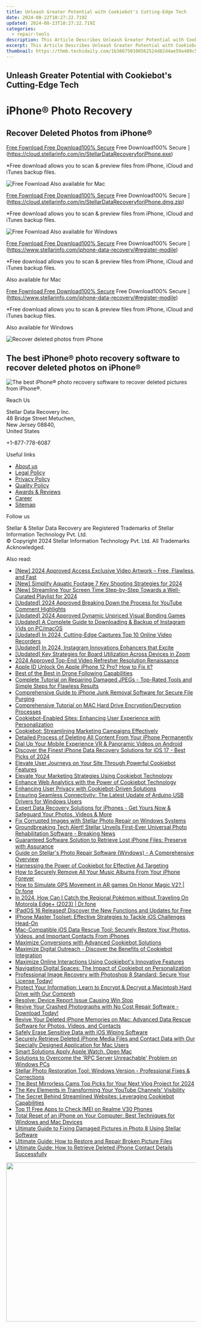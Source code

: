 ```yaml
---
title: Unleash Greater Potential with Cookiebot's Cutting-Edge Tech
date: 2024-08-22T10:27:22.719Z
updated: 2024-08-23T10:27:22.719Z
categories:
  - repair-tools
description: This Article Describes Unleash Greater Potential with Cookiebot's Cutting-Edge Tech
excerpt: This Article Describes Unleash Greater Potential with Cookiebot's Cutting-Edge Tech
thumbnail: https://thmb.techidaily.com/1b366750108562524d82d4ae59a489c50fa84a81f8bcbe092ec793162bb9610d.jpg
---
```


## Unleash Greater Potential with Cookiebot's Cutting-Edge Tech

# iPhone® Photo Recovery

## Recover Deleted Photos from iPhone®

[Free Fownload Free Download100% Secure](https://www.stellarinfo.com/gdc/iphone-recovery/images/win.png) Free Download100% Secure ](https://cloud.stellarinfo.com/in/StellarDataRecoveryforiPhone.exe)

 \*Free download allows you to scan & preview files from iPhone, iCloud and iTunes backup files.

![Free Fownload](https://www.stellarinfo.com/gdc/iphone-recovery/images/small-apple.png) Also available for Mac

[Free Fownload Free Download100% Secure](https://www.stellarinfo.com/gdc/iphone-recovery/images/mac.png) Free Download100% Secure ](https://cloud.stellarinfo.com/in/StellarDataRecoveryforiPhone.dmg.zip)

 \*Free download allows you to scan & preview files from iPhone, iCloud and iTunes backup files.

![Free Fownload](https://www.stellarinfo.com/gdc/iphone-recovery/images/small-windows.png) Also available for Windows

[Free Fownload Free Download100% Secure](https://www.stellarinfo.com/gdc/iphone-recovery/images/win.png) Free Download100% Secure ](https://www.stellarinfo.com/iphone-data-recovery/#register-modile)

 \*Free download allows you to scan & preview files from iPhone, iCloud and iTunes backup files.

 Also available for Mac

[Free Fownload Free Download100% Secure](https://www.stellarinfo.com/gdc/iphone-recovery/images/mac.png) Free Download100% Secure ](https://www.stellarinfo.com/iphone-data-recovery/#register-modile)

 \*Free download allows you to scan & preview files from iPhone, iCloud and iTunes backup files.

 Also available for Windows

![Recover deleted photos
from iPhone](https://www.stellarinfo.com/iphone-data-recovery/images/photos.png)

## The best iPhone® photo recovery software to recover deleted photos on iPhone®

![The best iPhone® photo recovery software to recover
deleted pictures from iPhone®.](https://www.stellarinfo.com/iphone-data-recovery/images/icon-lg-1.png)

Reach Us

 Stellar Data Recovery Inc.  
 48 Bridge Street Metuchen,  
 New Jersey 08840,  
 United States

+1-877-778-6087

Useful links

* [About us](https://tools.techidaily.com/stellardata-recovery/buy-now/)
* [Legal Policy](https://tools.techidaily.com/stellardata-recovery/buy-now/)
* [Privacy Policy](https://tools.techidaily.com/stellardata-recovery/buy-now/)
* [Quality Policy](https://tools.techidaily.com/stellardata-recovery/buy-now/)
* [Awards & Reviews](https://tools.techidaily.com/stellardata-recovery/buy-now/)
* [Career](https://tools.techidaily.com/stellardata-recovery/buy-now/)
* [Sitemap](https://www.stellarinfo.com/sitemap.php)

Follow us

[](https://www.facebook.com/stellarinfo) [](https://twitter.com/stellarinfo) [](https://www.linkedin.com/company/stellardatarecovery/) [](https://www.youtube.com/user/stellarite)

 Stellar & Stellar Data Recovery are Registered Trademarks of Stellar Information Technology Pvt. Ltd.  
 © Copyright 2024 Stellar Information Technology Pvt. Ltd. All Trademarks Acknowledged.

<ins class="adsbygoogle"
     style="display:block"
     data-ad-format="autorelaxed"
     data-ad-client="ca-pub-7571918770474297"
     data-ad-slot="1223367746"></ins>



<ins class="adsbygoogle"
     style="display:block"
     data-ad-client="ca-pub-7571918770474297"
     data-ad-slot="8358498916"
     data-ad-format="auto"
     data-full-width-responsive="true"></ins>

<span class="atpl-alsoreadstyle">Also read:</span>
<div><ul>
<li><a href="https://facebook-video-footage.techidaily.com/new-2024-approved-access-exclusive-video-artwork-free-flawless-and-fast/"><u>[New] 2024 Approved  Access Exclusive Video Artwork – Free, Flawless, and Fast</u></a></li>
<li><a href="https://fox-boxes.techidaily.com/new-simplify-aquatic-footage-7-key-shooting-strategies-for-2024/"><u>[New] Simplify Aquatic Footage  7 Key Shooting Strategies for 2024</u></a></li>
<li><a href="https://youtube-sure.techidaily.com/treamline-your-screen-time-step-by-step-towards-a-well-curated-playlist-for-2024/"><u>[New] Streamline Your Screen Time  Step-by-Step Towards a Well-Curated Playlist for 2024</u></a></li>
<li><a href="https://facebook-video-share.techidaily.com/updated-2024-approved-breaking-down-the-process-for-youtube-comment-highlights/"><u>[Updated] 2024 Approved  Breaking Down the Process for YouTube Comment Highlights</u></a></li>
<li><a href="https://digital-screen-recording.techidaily.com/updated-2024-approved-dynamic-unpriced-visual-bonding-games/"><u>[Updated] 2024 Approved  Dynamic Unpriced Visual Bonding Games</u></a></li>
<li><a href="https://instagram-video-files.techidaily.com/updated-a-complete-guide-to-downloading-and-backup-of-instagram-vids-on-pcmacos/"><u>[Updated] A Complete Guide to Downloading & Backup of Instagram Vids on PC/macOS</u></a></li>
<li><a href="https://screen-capture.techidaily.com/updated-in-2024-cutting-edge-captures-top-10-online-video-recorders/"><u>[Updated] In 2024, Cutting-Edge Captures  Top 10 Online Video Recorders</u></a></li>
<li><a href="https://instagram-clips.techidaily.com/updated-in-2024-instagram-innovations-enhancers-that-excite/"><u>[Updated] In 2024, Instagram Innovations  Enhancers that Excite</u></a></li>
<li><a href="https://digital-screen-recording.techidaily.com/updated-key-strategies-for-board-utilization-across-devices-in-zoom/"><u>[Updated] Key Strategies for Board Utilization Across Devices in Zoom</u></a></li>
<li><a href="https://some-approaches.techidaily.com/2024-approved-top-end-video-refresher-resolution-renaissance/"><u>2024 Approved  Top-End Video Refresher  Resolution Renaissance</u></a></li>
<li><a href="https://apple-account.techidaily.com/apple-id-unlock-on-apple-iphone-12-pro-how-to-fix-it-by-drfone-ios/"><u>Apple ID Unlock On Apple iPhone 12 Pro? How to Fix it?</u></a></li>
<li><a href="https://extra-lessons.techidaily.com/best-of-the-best-in-drone-following-capabilities/"><u>Best of the Best in Drone Following Capabilities</u></a></li>
<li><a href="https://data-safeguard.techidaily.com/complete-tutorial-on-repairing-damaged-jpegs-top-rated-tools-and-simple-steps-for-flawless-results/"><u>Complete Tutorial on Repairing Damaged JPEGs - Top-Rated Tools and Simple Steps for Flawless Results</u></a></li>
<li><a href="https://data-safeguard.techidaily.com/comprehensive-guide-to-iphone-junk-removal-software-for-secure-file-purging/"><u>Comprehensive Guide to iPhone Junk Removal Software for Secure File Purging</u></a></li>
<li><a href="https://data-safeguard.techidaily.com/comprehensive-tutorial-on-mac-hard-drive-encryptiondecryption-processes/"><u>Comprehensive Tutorial on MAC Hard Drive Encryption/Decryption Processes</u></a></li>
<li><a href="https://data-safeguard.techidaily.com/cookiebot-enabled-sites-enhancing-user-experience-with-personalization/"><u>Cookiebot-Enabled Sites: Enhancing User Experience with Personalization</u></a></li>
<li><a href="https://data-safeguard.techidaily.com/cookiebot-streamlining-marketing-campaigns-effectively/"><u>Cookiebot: Streamlining Marketing Campaigns Effectively</u></a></li>
<li><a href="https://data-safeguard.techidaily.com/detailed-process-of-deleting-all-content-from-your-iphone-permanently/"><u>Detailed Process of Deleting All Content From Your iPhone Permanently</u></a></li>
<li><a href="https://fox-info.techidaily.com/dial-up-your-mobile-experience-vr-and-panoramic-videos-on-android/"><u>Dial Up Your Mobile Experience  VR & Panoramic Videos on Android</u></a></li>
<li><a href="https://data-safeguard.techidaily.com/discover-the-finest-iphone-data-recovery-solutions-for-ios-17-best-picks-of-2024/"><u>Discover the Finest iPhone Data Recovery Solutions for iOS 17 - Best Picks of 2024</u></a></li>
<li><a href="https://data-safeguard.techidaily.com/elevate-user-journeys-on-your-site-through-powerful-cookiebot-features/"><u>Elevate User Journeys on Your Site Through Powerful Cookiebot Features</u></a></li>
<li><a href="https://data-safeguard.techidaily.com/elevate-your-marketing-strategies-using-cookiebot-technology/"><u>Elevate Your Marketing Strategies Using Cookiebot Technology</u></a></li>
<li><a href="https://data-safeguard.techidaily.com/enhance-web-analytics-with-the-power-of-cookiebot-technology/"><u>Enhance Web Analytics with the Power of Cookiebot Technology</u></a></li>
<li><a href="https://data-safeguard.techidaily.com/enhancing-user-privacy-with-cookiebot-driven-solutions/"><u>Enhancing User Privacy with Cookiebot-Driven Solutions</u></a></li>
<li><a href="https://driver-download.techidaily.com/ensuring-seamless-connectivity-the-latest-update-of-arduino-usb-drivers-for-windows-users/"><u>Ensuring Seamless Connectivity: The Latest Update of Arduino USB Drivers for Windows Users</u></a></li>
<li><a href="https://data-safeguard.techidaily.com/expert-data-recovery-solutions-for-iphones-get-yours-now-and-safeguard-your-photos-videos-and-more/"><u>Expert Data Recovery Solutions for iPhones - Get Yours Now & Safeguard Your Photos, Videos & More</u></a></li>
<li><a href="https://data-safeguard.techidaily.com/fix-corrupted-images-with-stellar-photo-repair-on-windows-systems/"><u>Fix Corrupted Images with Stellar Photo Repair on Windows Systems</u></a></li>
<li><a href="https://data-safeguard.techidaily.com/groundbreaking-tech-alert-stellar-unveils-first-ever-universal-photo-rehabilitation-software-breaking-news/"><u>Groundbreaking Tech Alert! Stellar Unveils First-Ever Universal Photo Rehabilitation Software - Breaking News</u></a></li>
<li><a href="https://data-safeguard.techidaily.com/guaranteed-software-solution-to-retrieve-lost-iphone-files-preserve-with-assurance/"><u>Guaranteed Software Solution to Retrieve Lost iPhone Files: Preserve with Assurance</u></a></li>
<li><a href="https://data-safeguard.techidaily.com/guide-on-stellars-photo-repair-software-windows-a-comprehensive-overview/"><u>Guide on Stellar's Photo Repair Software (Windows) - A Comprehensive Overview</u></a></li>
<li><a href="https://data-safeguard.techidaily.com/harnessing-the-power-of-cookiebot-for-effective-ad-targeting/"><u>Harnessing the Power of Cookiebot for Effective Ad Targeting</u></a></li>
<li><a href="https://os-tips.techidaily.com/how-to-securely-remove-all-your-music-albums-from-your-iphone-forever/"><u>How to Securely Remove All Your Music Albums From Your iPhone Forever</u></a></li>
<li><a href="https://fake-location.techidaily.com/how-to-simulate-gps-movement-in-ar-games-on-honor-magic-v2-drfone-by-drfone-virtual-android/"><u>How to Simulate GPS Movement in AR games On Honor Magic V2? | Dr.fone</u></a></li>
<li><a href="https://android-pokemon-go.techidaily.com/in-2024-how-can-i-catch-the-regional-pokemon-without-traveling-on-motorola-edgeplus-2023-drfone-by-drfone-virtual-android/"><u>In 2024, How Can I Catch the Regional Pokémon without Traveling On Motorola Edge+ (2023) | Dr.fone</u></a></li>
<li><a href="https://techno-recovery.techidaily.com/ipados-16-released-discover-the-new-functions-and-updates-for-free/"><u>IPadOS 16 Released! Discover the New Functions and Updates for Free</u></a></li>
<li><a href="https://data-safeguard.techidaily.com/iphone-master-toolset-effective-strategies-to-tackle-ios-challenges-head-on/"><u>IPhone Master Toolset: Effective Strategies to Tackle iOS Challenges Head-On</u></a></li>
<li><a href="https://data-safeguard.techidaily.com/mac-compatible-ios-data-rescue-tool-securely-restore-your-photos-videos-and-important-contacts-from-iphones/"><u>Mac-Compatible iOS Data Rescue Tool: Securely Restore Your Photos, Videos, and Important Contacts From iPhones</u></a></li>
<li><a href="https://data-safeguard.techidaily.com/maximize-conversions-with-advanced-cookiebot-solutions/"><u>Maximize Conversions with Advanced Cookiebot Solutions</u></a></li>
<li><a href="https://data-safeguard.techidaily.com/maximize-digital-outreach-discover-the-benefits-of-cookiebot-integration/"><u>Maximize Digital Outreach - Discover the Benefits of Cookiebot Integration</u></a></li>
<li><a href="https://data-safeguard.techidaily.com/maximize-online-interactions-using-cookiebots-innovative-features/"><u>Maximize Online Interactions Using Cookiebot's Innovative Features</u></a></li>
<li><a href="https://data-safeguard.techidaily.com/navigating-digital-spaces-the-impact-of-cookiebot-on-personalization/"><u>Navigating Digital Spaces: The Impact of Cookiebot on Personalization</u></a></li>
<li><a href="https://data-safeguard.techidaily.com/professional-image-recovery-with-photoshop-8-standard-secure-your-license-today/"><u>Professional Image Recovery with Photoshop 8 Standard: Secure Your License Today!</u></a></li>
<li><a href="https://data-safeguard.techidaily.com/protect-your-information-learn-to-encrypt-and-decrypt-a-macintosh-hard-drive-with-our-compreh/"><u>Protect Your Information: Learn to Encrypt & Decrypt a Macintosh Hard Drive with Our Compreh</u></a></li>
<li><a href="https://network-issues.techidaily.com/resolve-device-report-issue-causing-win-stop/"><u>Resolve: Device Report Issue Causing Win Stop</u></a></li>
<li><a href="https://data-safeguard.techidaily.com/revive-your-crashed-photographs-with-no-cost-repair-software-download-today/"><u>Revive Your Crashed Photographs with No Cost Repair Software - Download Today!</u></a></li>
<li><a href="https://data-safeguard.techidaily.com/revive-your-deleted-iphone-memories-on-mac-advanced-data-rescue-software-for-photos-videos-and-contacts/"><u>Revive Your Deleted iPhone Memories on Mac: Advanced Data Rescue Software for Photos, Videos, and Contacts</u></a></li>
<li><a href="https://data-safeguard.techidaily.com/safely-erase-sensitive-data-with-ios-wiping-software/"><u>Safely Erase Sensitive Data with iOS Wiping Software</u></a></li>
<li><a href="https://data-safeguard.techidaily.com/securely-retrieve-deleted-iphone-media-files-and-contact-data-with-our-specially-designed-application-for-mac-users/"><u>Securely Retrieve Deleted iPhone Media Files and Contact Data with Our Specially Designed Application for Mac Users</u></a></li>
<li><a href="https://extra-lessons.techidaily.com/smart-solutions-apply-apple-watch-open-mac/"><u>Smart Solutions  Apply Apple Watch, Open Mac</u></a></li>
<li><a href="https://win-howtos.techidaily.com/solutions-to-overcome-the-rpc-server-unreachable-problem-on-windows-pcs/"><u>Solutions to Overcome the 'RPC Server Unreachable' Problem on Windows PCs</u></a></li>
<li><a href="https://data-safeguard.techidaily.com/stellar-photo-restoration-tool-windows-version-professional-fixes-and-corrections/"><u>Stellar Photo Restoration Tool: Windows Version - Professional Fixes & Corrections</u></a></li>
<li><a href="https://facebook-record-videos.techidaily.com/the-best-mirrorless-cams-top-picks-for-your-next-vlog-project-for-2024/"><u>The Best Mirrorless Cams  Top Picks for Your Next Vlog Project for 2024</u></a></li>
<li><a href="https://youtube-video-recordings.techidaily.com/the-key-elements-in-transforming-your-youtube-channels-visibility/"><u>The Key Elements in Transforming Your YouTube Channels' Visibility</u></a></li>
<li><a href="https://data-safeguard.techidaily.com/the-secret-behind-streamlined-websites-leveraging-cookiebot-capabilities/"><u>The Secret Behind Streamlined Websites: Leveraging Cookiebot Capabilities</u></a></li>
<li><a href="https://sim-unlock.techidaily.com/top-11-free-apps-to-check-imei-on-realme-v30-phones-by-drfone-android/"><u>Top 11 Free Apps to Check IMEI on Realme V30 Phones</u></a></li>
<li><a href="https://data-safeguard.techidaily.com/total-reset-of-an-iphone-on-your-computer-best-techniques-for-windows-and-mac-devices/"><u>Total Reset of an iPhone on Your Computer: Best Techniques for Windows and Mac Devices</u></a></li>
<li><a href="https://data-safeguard.techidaily.com/ultimate-guide-to-fixing-damaged-pictures-in-photo-8-using-stellar-software/"><u>Ultimate Guide to Fixing Damaged Pictures in Photo 8 Using Stellar Software</u></a></li>
<li><a href="https://data-safeguard.techidaily.com/ultimate-guide-how-to-restore-and-repair-broken-picture-files/"><u>Ultimate Guide: How to Restore and Repair Broken Picture Files</u></a></li>
<li><a href="https://data-safeguard.techidaily.com/ultimate-guide-how-to-retrieve-deleted-iphone-contact-details-successfully/"><u>Ultimate Guide: How to Retrieve Deleted iPhone Contact Details Successfully</u></a></li>
</ul></div>

<!-- affiliate ads begin -->
<a href="https://parisrhonecom.sjv.io/c/5597632/1896607/21553" target="_top" id="1896607"><img src="//a.impactradius-go.com/display-ad/21553-1896607" border="0" alt="" width="750" height="422"/></a><img height="0" width="0" src="https://imp.pxf.io/i/5597632/1896607/21553" style="position:absolute;visibility:hidden;" border="0" />
<!-- affiliate ads end -->
